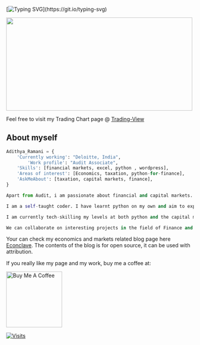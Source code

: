 [![Typing SVG](https://readme-typing-svg.herokuapp.com/?lines=Bonjour!!!+This+is+Adithya+Ramani;Welcome+to+my+page...)](https://git.io/typing-svg)
 

<img src="https://media.giphy.com/media/dfEYhn5LpEezu/giphy.gif" width="500" height="250" />

Feel free to visit my Trading Chart page @ [Trading-View](https://in.tradingview.com/u/adithya_ramani/)

## About myself
```python
Adithya_Ramani = {
	'Currently working': "Deloitte, India",
        'Work profile': "Audit Associate",
	'Skills': [financial markets, excel, python , wordpress],
	'Areas of interest': [Economics, taxation, python-for-finance],
	'AskMeAbout': [taxation, capital markets, finance],
}

Apart from Audit, i am passionate about financial and capital markets. I love to watch their movements and how they shape up the global economy, with their price waves. 

I am a self-taught coder. I have learnt python on my own and aim to expand its applications into finance and the stock markets world, to bring in a cognitive approach to financial markets, globally. The applications of python in capital markets is something that has always intrigued me.

I am currently tech-skilling my levels at both python and the capital markets. I have built various finance related projects using python, the source codes is put in my repository. You can check out my work in the repos

We can collaborate on interesting projects in the field of Finance and capital markets, to bring out greater synergies.
```

Your can check my economics and markets related blog page here [Econclave](https://econclave.digitalpress.blog/).
The contents of the blog is for open source, it can be used with attribution.

If you really like my page and my work, buy me a coffee at:

 <a href="https://ko-fi.com/adithyaramani#paypalModal" target="_blank"><img src="https://cdn.buymeacoffee.com/buttons/v2/default-red.png" alt="Buy Me A Coffee" width="150" ></a>

[![Visits](https://komarev.com/ghpvc/?username=Adithya-Ramani&logo=GitHub&label=github%20visits&color=336699&logoColor=white&style=flat-square)](https://github.com/Adithya-Ramani)
